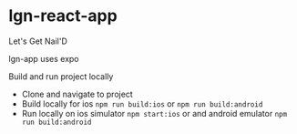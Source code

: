 # lgn-react-app
Let's Get Nail'D

lgn-app uses expo

Build and run project locally
* Clone and navigate to project
* Build locally for ios `npm run build:ios` or `npm run build:android`
* Run locally on ios simulator `npm start:ios` or and android emulator `npm run build:android`